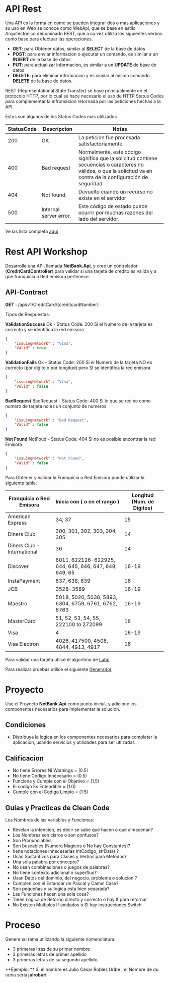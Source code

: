 # API Rest
Una API es la forma en como se pueden integrar dos o mas aplicaciones y su uso en Web se conoce como WebApi, que se base en estilo Arquitectonico denominado REST, que a su vez utiliza los siguientes verbos como base para efectuar las operaciones.

- **GET**: para Obtener datos, similar al **SELECT** de la base de datos
- **POST**: para enviar informacion o ejecutar un comando, es similar a un **INSERT** de la base de datos
- **PUT**: para actualizar informacion, es similar a un **UPDATE** de base de datos
- **DELETE**: para eliminar informacion y es similar al mismo comando **DELETE** de la base de datos.

REST (Representational State Transfer) se base principalmente en el protocolo HTTP, por lo cual se hace necesario el uso de HTTP Status Codes para complementar la infromacion retornada por las peticiones hechas a la API.

Estos son algunos de los Status Codes mas utilizados

| **StatusCode** | **Descripcion**        | **Notas**                                                                                                                                                         |
|----------------|------------------------|-------------------------------------------------------------------------------------------------------------------------------------------------------------------|
| 200            | OK                     | La peticion fue procesada satisfactoriamente                                                                                                                      |
| 400            | Bad request            | Normalmente, este código significa que la solicitud contiene secuencias o caracteres no válidos, o que la solicitud va en contra de la configuración de seguridad |
| 404            | Not found.             | Devuelto cuando un recurso no existe en el servidor                                                                                                               |
| 500            | Internal server error. | Este código de estado puede ocurrir por muchas razones del lado del servidor.                                                                                     |

Ve las lista completa [aqui](https://docs.microsoft.com/en-us/troubleshoot/developer/webapps/iis/www-administration-management/http-status-code)

# Rest API Workshop
Desarrolle una API, llamada **NetBank.Api**, y cree un controlador (**CreditCardController**) para validar si una tarjeta de credito es valida y a que franquicia o Red emisora pertenece.

## API-Contract

**GET** : /api/v1/CreditCard/{creditcardNumber}

Tipos de Respuestas:

**ValidationSuccess**
Ok - Status Code: 200
Si el Numero de la tarjeta es correcto y se identifica la red emisora

```json
{
	"issuingNetwork" : "Visa",
	"Valid" : true
}
```

**ValidationFails**
Ok - Status Code: 200
Si el Numero de la tarjeta NO es correcto (por digito o por longitud) pero SI se identifica la red emisora

```json
{
	"issuingNetwork" : "Visa",
	"Valid" : false
}
```

**BadRequest**
BadRequest - Status Code: 400
Si lo que se recibe como numero de tarjeta no es un conjunto de numeros

```json
{
	"issuingNetwork" : "Bad Request",
	"Valid" : false
}
```

**Not Found**
NotFoud -  Status Code: 404
Si no es posible encontrar la red Emisora

```json
{
	"issuingNetwork" : "Not Found",
	"Valid" : false
}
```

Para Obtener y validar la Franquicia o Red Emisora puede utilizar la siguiente tabla:

| Franquicia o Red Emisora    | Inicia con ( o en el rango )                             | Longitud (Num. de Digitos)  |
|-----------------------------|----------------------------------------------------------|-----------------------------|
| American Express            | 34, 37                                                   | 15                          |
| Diners Club                 | 300, 301, 302, 303, 304, 305                             | 14                          |
| Diners Club - International | 36                                                       | 14                          |
| Discover                    | 6011, 622126-622925, 644, 645, 646, 647, 648, 649, 65    | 16-19                       |
| InstaPayment                | 637, 638, 639                                            | 16                          |
| JCB                         | 3528-3589                                                | 16-19                       |
| Maestro                     | 5018, 5020, 5038, 5893, 6304, 6759, 6761, 6762, 6763     | 16-19                       |
| MasterCard                  | 51, 52, 53, 54, 55, 222100 to 272099                     | 16                          |
| Visa                        | 4                                                        | 16-19                       |
| Visa Electron               | 4026, 417500, 4508, 4844, 4913, 4917                     | 16                          |


Para validar una tarjeta utlice el algoritmo de [Luhn](https://en.wikipedia.org/wiki/Luhn_algorithm)
  
Para realizar pruebas utilice el siguiente [Generador](https://www.freeformatter.com/credit-card-number-generator-validator.html)

# Proyecto
Use el Proyecto **NetBank.Api** como punto inicial, y adicione los componentes necesarios para implementar la solucion.

## Condiciones
- Distribuya la logica en los componentes necesarios para completar la aplicacion, usando servicios y utilidades para ser utlizadas 

## Calificacion
- No tiene Errores Ni Warnings = (0.5)
- No tiene Codigo Innecesario = (0.5)
- Funciona y Cumple con el Objetivo = (1.5)
- El codigo Es Entendible = (1.0)
- Cumple con el Codigo Limpio = (1.5)

## Guias y Practicas de Clean Code
Los Nombres de las variables y Funciones: 

- Revelan la intencion, es decir se sabe que hacen o que almacenan?
- Los Nombres son claros o son confusos?
- Son Pronunciables
- Son buscables (Numero Magicos o No hay Constantes)?
- tiene notaciones innecesarias IntCodigo, strData) ?
- Usan Sustantivos para Clases y Verbos para Metodos?
- Una sola palabra por concepto?
- No usan combinaciones o juegos de palabras?
- No tiene contexto adicional o superfluo?
- Usan Datos del dominio, del negocio, problema o solucion ?
- Cumplen con el Estandar de Pascal y Camel Case?
- Son pequeñas y su logica esta bien separada?
- Las Funciones hacen una sola cosa?
- Tieen Logica de Retorno directo y correcto o hay If para retornar
- No Existen Multiples If anidados o SI hay instrucciones Switch

# Proceso
Genere su rama utilizando la siguiente nomenclatura:
- 3 primeras ltras de su primer nombre
- 3 primeras letras de primer apellido
- 3 primeras letras de su segundo apellido.

**Ejemplo: **
Si el nombre es Julio Cesar Robles Uribe , el Nombre de du rama seria **julroburi**

